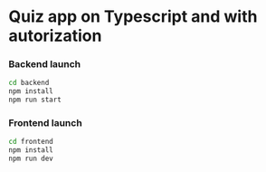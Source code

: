 # Quiz app on Typescript and with autorization

### Backend launch

```sh
cd backend
npm install
npm run start
```
### Frontend launch
```sh
cd frontend
npm install
npm run dev
```
